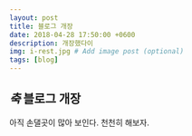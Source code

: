 ```yaml
---
layout: post
title: 블로그 개장
date: 2018-04-28 17:50:00 +0600
description: 개장했다이
img: i-rest.jpg # Add image post (optional)
tags: [blog]
---
```


## *축* 블로그 개장
아직 손댈곳이 많아 보인다. 천천히 해보자.
